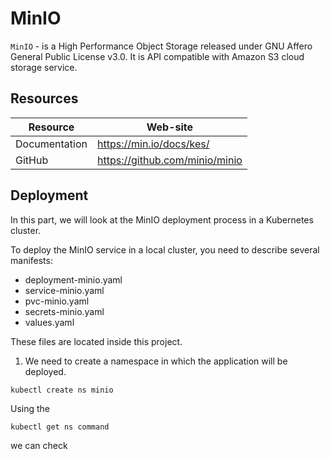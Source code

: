 # MinIO

```MinIO``` - is a High Performance Object Storage released under GNU Affero General Public License v3.0. It is API compatible with Amazon S3 cloud storage service.

## Resources

| Resource | Web-site |
| ------ | ------ |
| Documentation | https://min.io/docs/kes/ |
| GitHub | https://github.com/minio/minio |

## Deployment

In this part, we will look at the MinIO deployment process in a Kubernetes cluster.

To deploy the MinIO service in a local cluster, you need to describe several manifests:

- deployment-minio.yaml
- service-minio.yaml
- pvc-minio.yaml
- secrets-minio.yaml
- values.yaml

These files are located inside this project.

1. We need to create a namespace in which the application will be deployed.

```
kubectl create ns minio
```

Using the 

```
kubectl get ns command
```
 we can check

